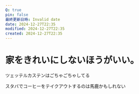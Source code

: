 ```yaml
---
Q: true
pin: false
最終更新日時: Invalid date
date: 2024-12-27T22:35
modified: 2024-12-27T22:35
created: 2024-12-27T22:35
---
```

# 家をきれいにしないほうがいい。

ツェッテルカステンはごちゃごちゃしてる

スタバでコーヒーをテイクアウトするのは馬鹿かもしれない